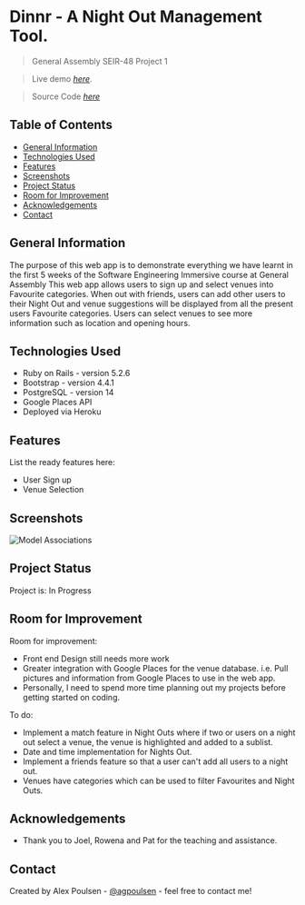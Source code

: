 # Dinnr - A Night Out Management Tool.
> General Assembly SEIR-48 Project 1

> Live demo [_here_](https://seir48project1.herokuapp.com/).

> Source Code [_here_](https://github.com/agpoulsen/project-1)

## Table of Contents
* [General Information](#general-information)
* [Technologies Used](#technologies-used)
* [Features](#features)
* [Screenshots](#screenshots)
* [Project Status](#project-status)
* [Room for Improvement](#room-for-improvement)
* [Acknowledgements](#acknowledgements)
* [Contact](#contact)


## General Information
  The purpose of this web app is to demonstrate everything we have learnt in the first 5 weeks of the Software Engineering Immersive course at General Assembly
  This web app allows users to sign up and select venues into Favourite categories.
  When out with friends, users can add other users to their Night Out and venue suggestions will be displayed from all the present users Favourite categories.
  Users can select venues to see more information such as location and opening hours.


## Technologies Used
- Ruby on Rails - version 5.2.6
- Bootstrap - version 4.4.1
- PostgreSQL - version 14
- Google Places API
- Deployed via Heroku


## Features
List the ready features here:
- User Sign up
- Venue Selection


## Screenshots
![Model Associations](https://res.cloudinary.com/dydsfpahp/image/upload/v1635377671/Project-1/associations_for_dinnr_y9uzqo.png)
<!-- If you have screenshots you'd like to share, include them here. -->


## Project Status
Project is: In Progress


## Room for Improvement

Room for improvement:
- Front end Design still needs more work
- Greater integration with Google Places for the venue database. i.e. Pull pictures and information from Google Places to use in the web app.
- Personally, I need to spend more time planning out my projects before getting started on coding.

To do:
- Implement a match feature in Night Outs where if two or users on a night out select a venue, the venue is highlighted and added to a sublist.
- Date and time implementation for Nights Out.
- Implement a friends feature so that a user can't add all users to a night out.
- Venues have categories which can be used to filter Favourites and Night Outs.


## Acknowledgements
- Thank you to Joel, Rowena and Pat for the teaching and assistance.


## Contact
Created by Alex Poulsen - [@agpoulsen](https://github.com/agpoulsen/) - feel free to contact me!
